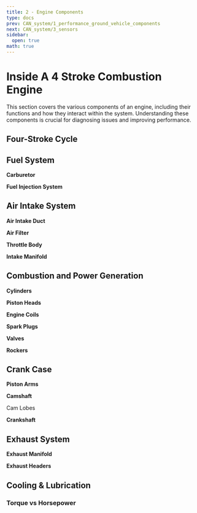 ```yaml
---
title: 2 - Engine Components
type: docs
prev: CAN_system/1_performance_ground_vehicle_components
next: CAN_system/3_sensors
sidebar:
  open: true
math: true
---
```


# Inside A 4 Stroke Combustion Engine

This section covers the various components of an engine, including their functions and how they interact within the system. Understanding these components is crucial for diagnosing issues and improving performance.

## Four-Stroke Cycle

## Fuel System

**Carburetor**

**Fuel Injection System**

## Air Intake System

**Air Intake Duct**

**Air Filter**

**Throttle Body**

**Intake Manifold**

## Combustion and Power Generation

**Cylinders**

**Piston Heads**

**Engine Coils**

**Spark Plugs**

**Valves**

**Rockers**

## Crank Case

**Piston Arms**

**Camshaft**

Cam Lobes

**Crankshaft**


## Exhaust System

**Exhaust Manifold**

**Exhaust Headers**

## Cooling & Lubrication

### Torque vs Horsepower